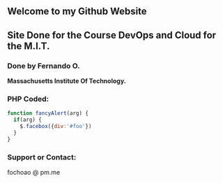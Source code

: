 ## Welcome to my Github Website

## Site Done for the Course DevOps and Cloud for the M.I.T.

### Done by Fernando O.

**Massachusetts Institute Of Technology.**

### PHP Coded:

```javascript
function fancyAlert(arg) {
  if(arg) {
    $.facebox({div:'#foo'})
  }
}
```

### Support or Contact:

fochoao @ pm.me
